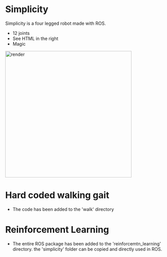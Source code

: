 # Simplicity

Simplicity is a four legged robot made with ROS.

  - 12 joints
  - See HTML in the right
  - Magic  
  
<img src="/iamges/SimplicityFullRendered.png" alt="render" width="400"/>

# Hard coded walking gait

  - The code has been added to the 'walk' directory

# Reinforcement Learning 

  - The entire ROS package has been added to the 'reinforcemtn_learning' directory. the 'simplicity' folder can be copied and directly used in ROS.
